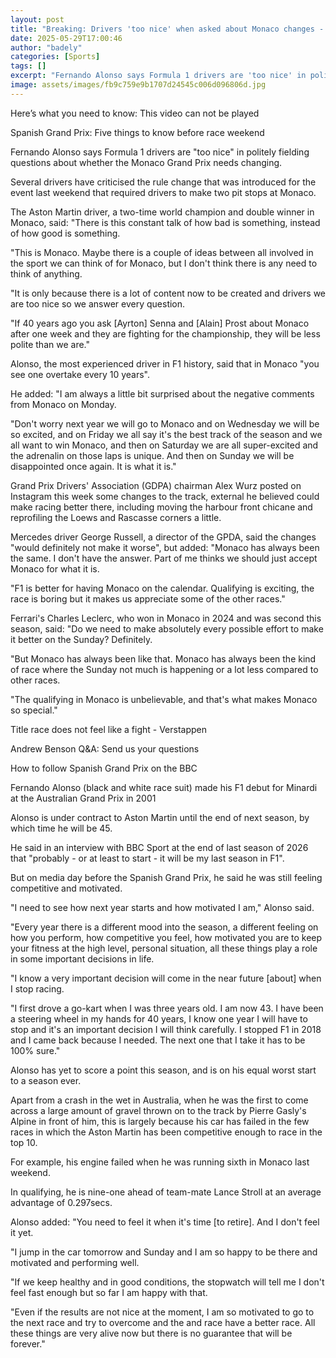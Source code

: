 ```yaml
---
layout: post
title: "Breaking: Drivers 'too nice' when asked about Monaco changes - Alonso"
date: 2025-05-29T17:00:46
author: "badely"
categories: [Sports]
tags: []
excerpt: "Fernando Alonso says Formula 1 drivers are 'too nice' in politely fielding questions about whether the Monaco Grand Prix needs changing."
image: assets/images/fb9c759e9b1707d24545c006d096806d.jpg
---
```


Here’s what you need to know: This video can not be played

Spanish Grand Prix: Five things to know before race weekend

Fernando Alonso says Formula 1 drivers are "too nice" in politely fielding questions about whether the Monaco Grand Prix needs changing.

Several drivers have criticised the rule change that was introduced for the event last weekend that required drivers to make two pit stops at Monaco.

The Aston Martin driver, a two-time world champion and double winner in Monaco, said: "There is this constant talk of how bad is something, instead of how good is something.

"This is Monaco. Maybe there is a couple of ideas between all involved in the sport we can think of for Monaco, but I don't think there is any need to think of anything.

"It is only because there is a lot of content now to be created and drivers we are too nice so we answer every question.

"If 40 years ago you ask [Ayrton] Senna and [Alain] Prost about Monaco after one week and they are fighting for the championship, they will be less polite than we are."

Alonso, the most experienced driver in F1 history, said that in Monaco "you see one overtake every 10 years".

He added: "I am always a little bit surprised about the negative comments from Monaco on Monday.

"Don't worry next year we will go to Monaco and on Wednesday we will be so excited, and on Friday we all say it's the best track of the season and we all want to win Monaco, and then on Saturday we are all super-excited and the adrenalin on those laps is unique. And then on Sunday we will be disappointed once again. It is what it is."

Grand Prix Drivers' Association (GDPA) chairman Alex Wurz posted on Instagram this week some changes to the track, external he believed could make racing better there, including moving the harbour front chicane and reprofiling the Loews and Rascasse corners a little.

Mercedes driver George Russell, a director of the GPDA, said the changes "would definitely not make it worse", but added: "Monaco has always been the same. I don't have the answer. Part of me thinks we should just accept Monaco for what it is.

"F1 is better for having Monaco on the calendar. Qualifying is exciting, the race is boring but it makes us appreciate some of the other races."

Ferrari's Charles Leclerc, who won in Monaco in 2024 and was second this season, said: "Do we need to make absolutely every possible effort to make it better on the Sunday? Definitely. 

"But Monaco has always been like that. Monaco has always been the kind of race where the Sunday not much is happening or a lot less compared to other races. 

"The qualifying in Monaco is unbelievable, and that's what makes Monaco so special."

Title race does not feel like a fight - Verstappen

Andrew Benson Q&A: Send us your questions

How to follow Spanish Grand Prix on the BBC

Fernando Alonso (black and white race suit) made his F1 debut for Minardi at the Australian Grand Prix in 2001 

Alonso is under contract to Aston Martin until the end of next season, by which time he will be 45.

He said in an interview with BBC Sport at the end of last season of 2026 that "probably - or at least to start - it will be my last season in F1".

But on media day before the Spanish Grand Prix, he said he was still feeling competitive and motivated.

"I need to see how next year starts and how motivated I am," Alonso said.

"Every year there is a different mood into the season, a different feeling on how you perform, how competitive you feel, how motivated you are to keep your  fitness at the high level, personal situation, all these things play a role in some important decisions in life.

"I know a very important decision will come in the near future [about] when I stop racing.

"I first drove a go-kart when I was three years old. I am now 43. I have been a steering wheel in my hands for 40 years, I know one year I will have to stop and it's an important decision I will think carefully. I stopped F1 in 2018 and I came back because I needed. The next one that I take it has to be 100% sure."

Alonso has yet to score a point this season, and is on his equal worst start to a season ever.

Apart from a crash in the wet in Australia, when he was the first to come across a large amount of gravel thrown on to the track by Pierre Gasly's Alpine in front of him, this is largely because his car has failed in the few races in which the Aston Martin has been competitive enough to race in the top 10.

For example, his engine failed when he was running sixth in Monaco last weekend.

In qualifying, he is nine-one ahead of team-mate Lance Stroll at an average advantage of 0.297secs.

Alonso added: "You need to feel it when it's time [to retire]. And I don't feel it yet.

"I jump in the car tomorrow and Sunday and I am so happy to be there and motivated and performing well.

"If we keep healthy and in good conditions, the stopwatch will tell me I don't feel fast enough but so far I am happy with that.

"Even if the results are not nice at the moment, I am so motivated to go to the next race and try to overcome and the and race have a better race. All these things are very alive now but there is no guarantee that will be forever."

